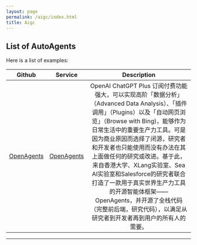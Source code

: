 ```yaml
---
layout: page
permalink: /aigc/index.html
title: Aigc
---
```


## List of AutoAgents



Here is a list of examples:<br>

| Github | Service | Description |
|:---:|:---:|:---:|
| [OpenAgents](https://github.com/xlang-ai/OpenAgents) | [OpenAgents](https://chat.xlang.ai/zh) |OpenAI ChatGPT Plus 订阅付费功能强大，可以实现高阶「数据分析」（Advanced Data Analysis）、「插件调用」（Plugins）以及「自动网页浏览」（Browse with Bing)，能够作为日常生活中的重要生产力工具。可是因为商业原因而选择了闭源，研究者和开发者也只能使用而没有办法在其上面做任何的研究或改进。基于此，来自香港大学、XLang实验室、Sea AI实验室和Salesforce的研究者联合打造了一款用于真实世界生产力工具的开源智能体框架——OpenAgents，并开源了全栈代码（完整前后端，研究代码），以满足从研究者到开发者再到用户的所有人的需要。|




---
